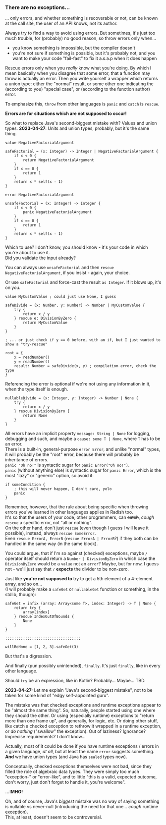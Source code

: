 ### There are no exceptions...

... only errors, and whether something is recoverable or not, can be known at the call site,
the user of an API knows, not its author.

Always try to find a way to avoid using errors. But sometimes, it's just too much trouble, for (probably) no good reason,
so throw errors only when...
- you know something is impossible, but the compiler doesn't
- you're not sure if something is possible, but it's probably not,
and you want to make your code "fail-fast" to fix it a.s.a.p when it does happen

Rescue errors only when you _really_ know what you're doing. By which I mean basically when you disagree that some error,
that a function may throw is actually an error. Then you write yourself a wrapper which returns a union type:
either the "normal" result, or some other one indicating the (according to you) "special case",
or (according to the function author) error.

To emphasize this, `throw` from other languages is `panic` and `catch` is `rescue`.

**Errors are for situations which are not supposed to occur!**

So what to replace Java's second-biggest mistake with? Values and union types.
**2023-04-27**: Units and union types, probably, but it's the same thing.

```
value NegativeFactorialArgument

safeFactorial = (x: Integer) -> Integer | NegativeFactorialArgument {
    if x < 0 {
        return NegativeFactorialArgument
    }
    if x == 0 {
        return 1
    }
    return x * self(x - 1)
}
```
```
error NegativeFactorialArgument

unsafeFactorial = (x: Integer) -> Integer {
    if x < 0 {
        panic NegativeFactorialArgument
    }
    if x == 0 {
        return 1
    }
    return x * self(x - 1)
}
```

Which to use? I don't know, you should know - it's your code in which you're about to use it.\
Did you validate the input already?

You can always use `unsafeFactorial` and then `rescue NegativeFactorialArgument`, if you insist - again, your choice.

Or use `safeFactorial` and force-cast the result `as Integer`. If it blows up, it's on you.

```
value MyCustomValue ; could just use None, I guess

safeDivide = (x: Number, y: Number) -> Number | MyCustomValue {
    try {
        return x / y
    } rescue e: DivisionByZero {
        return MyCustomValue
    }
}

; ... or just check if y == 0 before, with an if, but I just wanted to show a "try-rescue"

root = {
    x = readNumber()
    y = readNumber()
    result: Number = safeDivide(x, y) ; compilation error, check the type
}
```

Referencing the error is optional if we're not using any information in it, when the type itself is enough.

```
nullableDivide = (x: Integer, y: Integer) -> Number | None {
    try {
        return x / y
    } rescue DivisionByZero {
        return None
    }
}
```

All errors have an implicit property `message: String | None` for logging, debugging and such,
and maybe a `cause: some T | None`, where `T` has to be an error.\
There is a built-in, general-purpose `error Error`, and unlike "normal" types, it will probably be the "root" error,
because there will probably be inheritance of errors.\
`panic "Oh no!"` is syntactic sugar for `panic Error("Oh no!")`.\
`panic` (without anything else) is syntactic sugar for `panic Error`, which is the most "lazy" or "generic" option,
so avoid it:

```
if someCondition {
    ; this will never happen, I don't care, yolo
    panic
}
```

Remember, however, that the rule about being specific when throwing errors you've learned in other languages applies in Radish too.\
It's so that the users of your code, other programmers, can ~~catch~~, _cough_ `rescue` a specific error, not "all or nothing".\
On the other hand, don't just `rescue` (even though I guess I will leave it possible), instead, always `rescue SomeError`.\
Even `rescue ErrorA, ErrorB` (`rescue ErrorA | ErrorB`?) if they both can be handled in the same way (in the same block).

You could argue, that if I'm so against (checked) exceptions, maybe `/` operator itself should return a `Number | DivisionByZero`
in which case the `DivisionByZero` would be a `value` not an `error`?
Maybe, but for now, I guess not - we'll just say that `/` **expects** the divider to be non-zero.

Just like **you're not supposed to** try to get a 5th element of a 4-element array, and so on...\
(I will probably make a `safeGet` or `nullableGet` function or something, in the stdlib, though):

```
safeGet = infix (array: Array<some T>, index: Integer) -> T | None {
    return try {
        array[index]
    } rescue IndexOutOfBounds {
        None
    }
}

;;;;;;;;;;;;;;;;;;;;;;;;;;;;;;;;;;

willBeNone = [1, 2, 3].safeGet(3)
```

But that's a digression.

And finally (pun possibly unintended), `finally`. It's just `finally`, like in every other language.

Should `try` be an expression, like in Kotlin? Probably... Maybe... TBD.

**2023-04-27:** Let me explain "Java's second-biggest mistake", not to be taken for some kind of "edgy self-appointed guru".

The mistake was that checked exceptions and runtime exceptions appear to be "almost the same thing".
So, naturally, people started using one where they should the other.
Or using (especially runtime) exceptions to "return more than one frame up", and generally, for logic, etc.
Or doing other stuff, like catch a checked exception to rethrow it wrapped in a runtime exception, or _do nothing_ ("swallow" the exception).
Out of laziness? Ignorance? Imprecise requirements? I don't know...

Actually, most of it could be done if you have runtime exceptions / errors in a given language, _at all_,
but at least the name `error` suggests something. **And** we have union types (and Java has `sealed` types now).

Conceptually, checked exceptions themselves were not bad, since they filled the role of algebraic data types.
They were simply too much "exception-" or "error-like",
and to little "this is a valid, expected outcome, don't worry, just don't forget to handle it, you're welcome".

**...IMHO!**

Oh, and of course, Java's _biggest_ mistake was no way of saying something is nullable vs never-null
(introducing the need for that one... _cough_ runtime exception).\
This, at least, doesn't seem to be controversial.